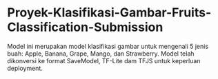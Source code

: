 # Proyek-Klasifikasi-Gambar-Fruits-Classification-Submission
Model ini merupakan model klasifikasi gambar untuk mengenali 5 jenis buah: Apple, Banana, Grape, Mango, dan Strawberry. Model telah dikonversi ke format SaveModel, TF-Lite dam TFJS untuk keperluan deployment.
